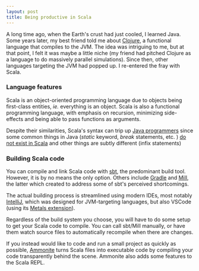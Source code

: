 ```yaml
---
layout: post
title: Being productive in Scala
---
```


A long time ago, when the Earth's crust had just cooled, I learned Java. Some years later, my best friend told me about [Clojure](https://clojure.org/), a functional language that compiles to the JVM. The idea was intriguing to me, but at that point, I felt it was maybe a little niche (my friend had pitched Clojure as a language to do massively parallel simulations). Since then, other languages targeting the JVM had popped up. I re-entered the fray with Scala.

### Language features

Scala is an object-oriented programming language due to objects being first-class entities, _ie._ everything is an object. Scala is also a functional programming language, with emphasis on recursion, minimizing side-effects and being able to pass functions as arguments.

Despite their similarities, Scala's syntax can trip up [Java programmers](https://docs.scala-lang.org/tutorials/scala-for-java-programmers.html) since some common things in Java (*static* keyword, *break* statements, etc. ) [do not exist in Scala](http://jim-mcbeath.blogspot.com/2008/09/scala-syntax-primer.html) and other things are subtly different (infix statements)

### Building Scala code

You can compile and link Scala code with [sbt](https://www.scala-sbt.org/), the predominant build tool. However, it is by no means the only option. Others include [Gradle](https://gradle.org/) and [Mill](https://www.lihaoyi.com/post/MillBetterScalaBuilds.html), the latter which created to address some of sbt's perceived shortcomings.

The actual building process is streamlined using modern IDEs, most notably [IntelliJ](https://www.jetbrains.com/idea/), which was designed for JVM-targeting languages, but also VSCode (using its [Metals extension](https://scalameta.org/metals/docs/editors/vscode/)).

Regardless of the build system you choose, you will have to do some setup to get your Scala code to compile. You can call sbt/Mill manually, or have them watch source files to automatically recompile when there are changes.

If you instead would like to code and run a small project as quickly as possible, [Ammonite](https://ammonite.io/) turns Scala files into executable code by compiling your code transparently behind the scene. Ammonite also adds some features to the Scala REPL.

